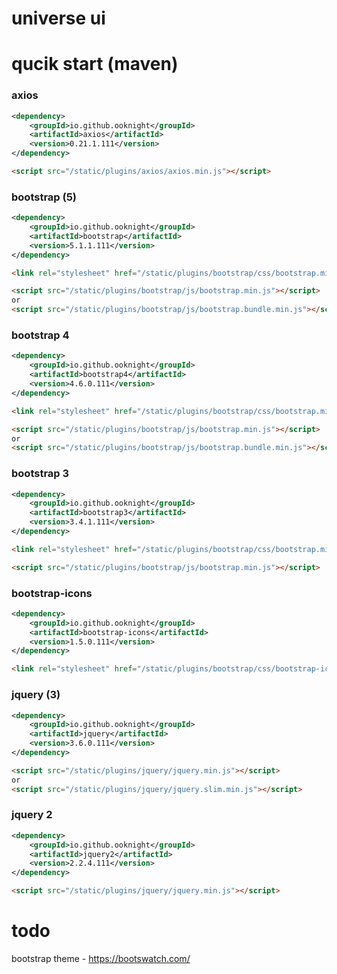 universe ui
==============================================

# qucik start (maven)

### axios
```xml
<dependency>
    <groupId>io.github.ooknight</groupId>
    <artifactId>axios</artifactId>
    <version>0.21.1.111</version>
</dependency>
```
```html
<script src="/static/plugins/axios/axios.min.js"></script>
```
### bootstrap (5)
```xml
<dependency>
    <groupId>io.github.ooknight</groupId>
    <artifactId>bootstrap</artifactId>
    <version>5.1.1.111</version>
</dependency>
```
```html
<link rel="stylesheet" href="/static/plugins/bootstrap/css/bootstrap.min.css"/>

<script src="/static/plugins/bootstrap/js/bootstrap.min.js"></script>
or
<script src="/static/plugins/bootstrap/js/bootstrap.bundle.min.js"></script>
```
### bootstrap 4
```xml
<dependency>
    <groupId>io.github.ooknight</groupId>
    <artifactId>bootstrap4</artifactId>
    <version>4.6.0.111</version>
</dependency>
```
```html
<link rel="stylesheet" href="/static/plugins/bootstrap/css/bootstrap.min.css"/>

<script src="/static/plugins/bootstrap/js/bootstrap.min.js"></script>
or
<script src="/static/plugins/bootstrap/js/bootstrap.bundle.min.js"></script>
```
### bootstrap 3
```xml
<dependency>
    <groupId>io.github.ooknight</groupId>
    <artifactId>bootstrap3</artifactId>
    <version>3.4.1.111</version>
</dependency>
```
```html
<link rel="stylesheet" href="/static/plugins/bootstrap/css/bootstrap.min.css"/>

<script src="/static/plugins/bootstrap/js/bootstrap.min.js"></script>
```
### bootstrap-icons
```xml
<dependency>
    <groupId>io.github.ooknight</groupId>
    <artifactId>bootstrap-icons</artifactId>
    <version>1.5.0.111</version>
</dependency>
```
```html
<link rel="stylesheet" href="/static/plugins/bootstrap/css/bootstrap-icons.css"/>
```
### jquery (3)
```xml
<dependency>
    <groupId>io.github.ooknight</groupId>
    <artifactId>jquery</artifactId>
    <version>3.6.0.111</version>
</dependency>
```
```html
<script src="/static/plugins/jquery/jquery.min.js"></script>
or
<script src="/static/plugins/jquery/jquery.slim.min.js"></script>
```
### jquery 2
```xml
<dependency>
    <groupId>io.github.ooknight</groupId>
    <artifactId>jquery2</artifactId>
    <version>2.2.4.111</version>
</dependency>
```
```html
<script src="/static/plugins/jquery/jquery.min.js"></script>
```

# todo

bootstrap theme - https://bootswatch.com/
